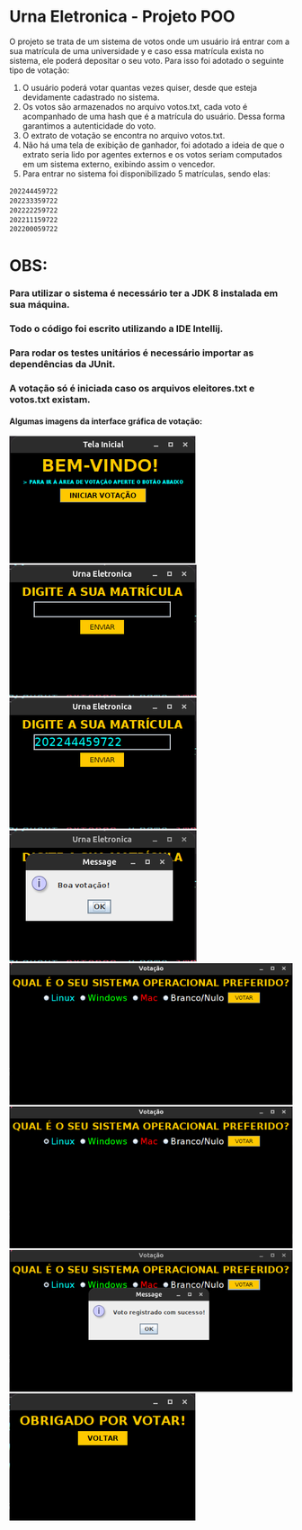 # Urna Eletronica - Projeto POO

O projeto se trata de um sistema de votos onde um usuário irá entrar com a sua matrícula de uma universidade y e 
caso essa matrícula exista no sistema, ele poderá depositar o seu voto. Para isso foi adotado o seguinte tipo de 
votação:
1. O usuário poderá votar quantas vezes quiser, desde que esteja devidamente cadastrado no sistema.
2. Os votos são armazenados no arquivo votos.txt, cada voto é acompanhado de uma hash que é a matrícula do usuário. 
   Dessa forma garantimos a autenticidade do voto.
3. O extrato de votação se encontra no arquivo votos.txt.
4. Não há uma tela de exibição de ganhador, foi adotado a ideia de que o extrato seria lido por agentes externos e 
   os votos seriam computados em um sistema externo, exibindo assim o vencedor.
5. Para entrar no sistema foi disponibilizado 5 matrículas, sendo elas:
```txt
202244459722
202233359722
202222259722
202211159722
202200059722
```
# OBS: 
### Para utilizar o sistema é necessário ter a JDK 8 instalada em sua máquina.
### Todo o código foi escrito utilizando a IDE Intellij.
### Para rodar os testes unitários é necessário importar as dependências da JUnit.
### A votação só é iniciada caso os arquivos eleitores.txt e votos.txt existam.

#### Algumas imagens da interface gráfica de votação:

![](imagens/print0.png)
![](imagens/print1.png)
![](imagens/print2.png)
![](imagens/print3.png)
![](imagens/print4.png)
![](imagens/print5.png)
![](imagens/print6.png)
![](imagens/print7.png)
